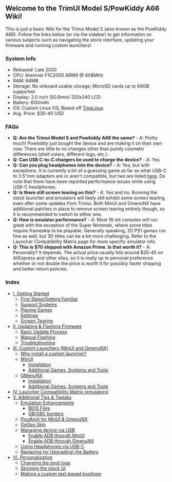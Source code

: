## Welcome to the TrimUI Model S/PowKiddy A66 Wiki!

This is just a basic Wiki for the Trimui Model S (also known as the PowKiddy A66). Follow the links below (or via the sidebar) to get information on various subjects such as navigating the stock interface, updating your firmware and running custom launchers!

### System Info
* Released: Late 2020
* CPU: Alwinner F1C200S ARM9 @ 408MHz
* RAM: 64MB
* Storage: No onboard usable storage; MicroSD cards up to 64GB supported
* Display: 2.0 inch (50.8mm) 320x240 LCD
* Battery: 600mAh
* OS: Custom Linux OS; Based off [TinaLinux](https://github.com/tinalinux)
* Avg. Price: $35-40 USD

### FAQs
* **Q: Are the Trimui Model S and Powkiddy A66 the same?** - A: Pretty much! Powkiddy just bought the device and are making it on their own now. There are little to no changes other than purely cosmetic differences (shell colors, different logo, etc.). 
* **Q: Can USB C-to-C chargers be used to charge the device?** - A: Yes
* **Q: Can you plug headphones into the device?** - A: Yes, but with exceptions. It is currently a bit of a guessing game as far as what USB-C to 3.5"mm adapters are or aren't compatible, but two are listed [here](https://github.com/tiduscrying/trimui-model-s-wiki/wiki/V.-Additional-Tips-&-Tweaks#using-headphones-via-usb-c). Do note that there have been reported performance issues while using USB-C headphones. 
* **Q: Is there still screen tearing on this?** - A: Yes and no. Running the stock launcher and emulators will likely still exhibit some screen tearing, even after some updates from Trimui. Both MinUI and GmenuNX have additional patches in place to remove screen tearing entirely though, so it is recommended to switch to either one.
* **Q: How is emulator performance?** - A: Most 16-bit consoles will run great with the exception of the Super Nintendo, where some titles require frameskip to be playable. Generally speaking, 2D PS1 games run fine as well, but 3D titles can be a bit more challenging. Refer to the Launcher Compatibility Matrix page for more specific emulator info. 
* **Q: This is $70 shipped with Amazon Prime. Is that worth it?** - A: Personally? It depends. The actual price usually hits around $35-45 on AliExpress and other sites, so it is really up to personal preference whether or not double the price is worth it for possibly faster shipping and better return policies. 

### Index
* [I. Getting Started](https://github.com/tiduscrying/trimui-model-s-wiki/wiki/I.-Getting-Started)
  * [First Steps/Getting Familiar](https://github.com/tiduscrying/trimui-model-s-wiki/wiki/I.-Getting-Started#first-stepsgetting-familiar)
  * [Support Systems](https://github.com/tiduscrying/trimui-model-s-wiki/wiki/I.-Getting-Started#supported-systems)
  * [Playing Games](https://github.com/tiduscrying/trimui-model-s-wiki/wiki/I.-Getting-Started#supported-systems)
  * [Settings](https://github.com/tiduscrying/trimui-model-s-wiki/wiki/I.-Getting-Started#supported-systems)
  * [Screen Tearing](https://github.com/tiduscrying/trimui-model-s-wiki/wiki/I.-Getting-Started#supported-systems)
* [II. Updating & Flashing Firmware](https://github.com/tiduscrying/trimui-model-s-wiki/wiki/II.-Updating-&-Flashing-Firmware)
  * [Basic Update Process](https://github.com/tiduscrying/trimui-model-s-wiki/wiki/II.-Updating-&-Flashing-Firmware#basic-update-process)
  * [Manual Flashing](https://github.com/tiduscrying/trimui-model-s-wiki/wiki/II.-Updating-&-Flashing-Firmware#manual-flashing)
  * [Troubleshooting](https://github.com/tiduscrying/trimui-model-s-wiki/wiki/II.-Updating-&-Flashing-Firmware#manual-flashing)
* [III. Custom Launchers (MinUI and GmenuNX)](https://github.com/tiduscrying/trimui-model-s-wiki/wiki/III.-Custom-Launchers-(MinUI-and-GmenuNX))
  * [Why install a custom launcher?](https://github.com/tiduscrying/trimui-model-s-wiki/wiki/III.-Custom-Launchers-(MinUI-and-GmenuNX)#why-install-a-custom-launcher)
  * [MinUI](https://github.com/tiduscrying/trimui-model-s-wiki/wiki/III.-Custom-Launchers-(MinUI-and-GmenuNX)#minui)
    * [Installation](https://github.com/tiduscrying/trimui-model-s-wiki/wiki/III.-Custom-Launchers-(MinUI-and-GmenuNX)#installation)
    * [Additional Games, Systems and Tools](https://github.com/tiduscrying/trimui-model-s-wiki/wiki/III.-Custom-Launchers-(MinUI-and-GmenuNX)#additional-games-systems-and-tools)
  * [GMenuNX](https://github.com/tiduscrying/trimui-model-s-wiki/wiki/III.-Custom-Launchers-(MinUI-and-GmenuNX)#gmenunx)
    * [Installation](https://github.com/tiduscrying/trimui-model-s-wiki/wiki/III.-Custom-Launchers-(MinUI-and-GmenuNX)#installation-1)
    * [Additional Games, Systems and Tools](https://github.com/tiduscrying/trimui-model-s-wiki/wiki/III.-Custom-Launchers-(MinUI-and-GmenuNX)#additional-games-systems-and-tools-1)
* [IV. Launcher Compatibility Matrix (emulators)](https://github.com/tiduscrying/trimui-model-s-wiki/wiki/IV.-Launcher-compatibility-matrix-(emulators))
* [V. Additional Tips & Tweaks](https://github.com/tiduscrying/trimui-model-s-wiki/wiki/V.-Additional-Tips-&-Tweaks)
  * [Emulation Enhancements](https://github.com/tiduscrying/trimui-model-s-wiki/wiki/V.-Additional-Tips-&-Tweaks#emulation-enhancements)
    * [BIOS Files](https://github.com/tiduscrying/trimui-model-s-wiki/wiki/V.-Additional-Tips-&-Tweaks#bios-files)
    * [GB/GBC borders](https://github.com/tiduscrying/trimui-model-s-wiki/wiki/V.-Additional-Tips-&-Tweaks#gameboygameboy-color-enhancements-colorizationborders)
  * [PicoArch for MinUI & GmenuNX](https://github.com/tiduscrying/trimui-model-s-wiki/wiki/V.-Additional-Tips-&-Tweaks#picoarch-retroarch-for-minui--gmenunx)  
  * [GnGeo Skin](https://github.com/tiduscrying/trimui-model-s-wiki/wiki/V.-Additional-Tips-&-Tweaks#custom-gngeo-skin)
  * [Managing device via USB](https://github.com/tiduscrying/trimui-model-s-wiki/wiki/V.-Additional-Tips-&-Tweaks#managing-device-via-usb)
    * [Enable ADB through MinUI](https://github.com/tiduscrying/trimui-model-s-wiki/wiki/V.-Additional-Tips-&-Tweaks#enable-adb-through-minui)
    * [Enable ADB through GmenuNX](https://github.com/tiduscrying/trimui-model-s-wiki/wiki/V.-Additional-Tips-&-Tweaks#enable-adb-through-gmenunx)
  * [Using Headphones via USB-C](https://github.com/tiduscrying/trimui-model-s-wiki/wiki/V.-Additional-Tips-&-Tweaks#using-headphones-via-usb-c)
  * [Replacing (or Upgrading) the Battery](https://github.com/tiduscrying/trimui-model-s-wiki/wiki/V.-Additional-Tips-&-Tweaks#replacing-or-upgrading-the-battery)
* [VI. Personalization](https://github.com/tiduscrying/trimui-model-s-wiki/wiki/VI.-Personalization)
  * [Changing the boot logo](https://github.com/tiduscrying/trimui-model-s-wiki/wiki/VI.-Personalization#changing-the-boot-logo)
  * [Skinning the stock UI](https://github.com/tiduscrying/trimui-model-s-wiki/wiki/VI.-Personalization#skinning-the-stock-ui)
  * [Making a custom text-based bootlogo](https://github.com/tiduscrying/trimui-model-s-wiki/wiki/VI.-Personalization#making-a-custom-text-based-bootlogo)
